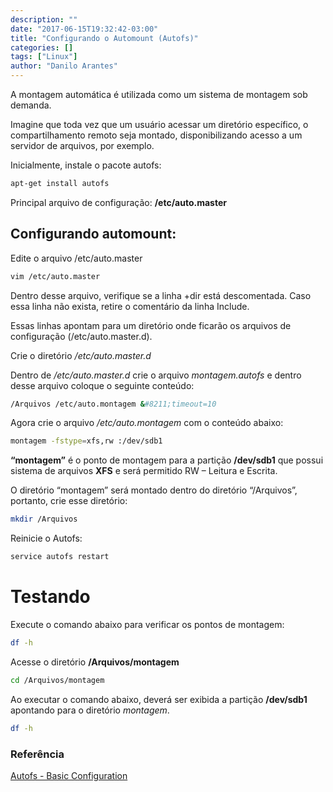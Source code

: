 ```yaml
---
description: ""
date: "2017-06-15T19:32:42-03:00"
title: "Configurando o Automount (Autofs)"
categories: []
tags: ["Linux"]
author: "Danilo Arantes"
---
```


A montagem automática é utilizada como um sistema de montagem sob demanda.

Imagine que toda vez que um usuário acessar um diretório específico, o compartilhamento remoto seja montado, disponibilizando acesso a um servidor de arquivos, por exemplo.

Inicialmente, instale o pacote autofs:

```bash
apt-get install autofs
```

Principal arquivo de configuração: **/etc/auto.master**

## **Configurando automount:**

Edite o arquivo /etc/auto.master

```bash
vim /etc/auto.master
```

Dentro desse arquivo, verifique se a linha +dir está descomentada. Caso essa linha não exista, retire o comentário da linha Include.

Essas linhas apontam para um diretório onde ficarão os arquivos de configuração (/etc/auto.master.d).

Crie o diretório _/etc/auto.master.d_

Dentro de _/etc/auto.master.d_ crie o arquivo _montagem.autofs_ e dentro desse arquivo coloque o seguinte conteúdo:

```bash
/Arquivos /etc/auto.montagem &#8211;timeout=10
```

Agora crie o arquivo _/etc/auto.montagem_ com o conteúdo abaixo:

```bash
montagem -fstype=xfs,rw :/dev/sdb1
```

**&#8220;montagem&#8221;** é o ponto de montagem para a partição **/dev/sdb1** que possui sistema de arquivos **XFS** e será permitido RW &#8211; Leitura e Escrita.

O diretório &#8220;montagem&#8221; será montado dentro do diretório &#8220;/Arquivos&#8221;, portanto, crie esse diretório:

```bash
mkdir /Arquivos
```

Reinicie o Autofs:

```bash
service autofs restart
```

# **Testando**

Execute o comando abaixo para verificar os pontos de montagem:

```bash
df -h
```

Acesse o diretório **/Arquivos/montagem**

```bash
cd /Arquivos/montagem
```

Ao executar o comando abaixo, deverá ser exibida a partição **/dev/sdb1** apontando para o diretório _montagem_.

```bash
df -h
```

### **Referência**
[Autofs - Basic Configuration](http://www.youtube.com/watch?v=sRqre0ekfMA)
